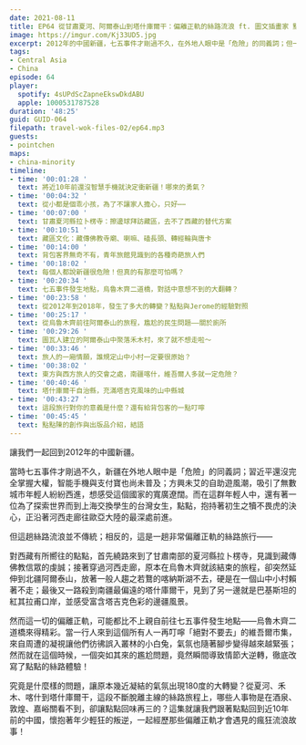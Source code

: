 ```yaml
---
date: 2021-08-11
title: EP64 從甘肅夏河、阿爾泰山到塔什庫爾干：偏離正軌的絲路流浪 ft. 圖文插畫家 點點陳
image: https://imgur.com/Kj33UD5.jpg
excerpt: 2012年的中國新疆，七五事件才剛過不久，在外地人眼中是「危險」的同義詞；但一位台灣女生點點，抱持著初生之犢不畏虎的決心，走上了一段不斷偏離正軌的旅程。從夏河、禾木、喀什到塔什庫爾干，哪些人事物是在酒泉、敦煌、嘉峪關看不到，卻讓點點回味再三的？這集就讓我們跟著點點回到近10年前的中國，一起經歷那些瘋狂的流浪故事！
tags:
- Central Asia
- China
episode: 64
player:
  spotify: 4sUPdScZapneEkswDkdABU
  apple: 1000531787528
duration: '48:25'
guid: GUID-064
filepath: travel-wok-files-02/ep64.mp3
guests:
- pointchen
maps:
- china-minority
timeline:
- time: '00:01:28 '
  text: 將近10年前還沒智慧手機就決定衝新疆！哪來的勇氣？
- time: '00:04:32 '
  text: 從小都是個乖小孩，為了不讓家人擔心，只好⋯⋯
- time: '00:07:00 '
  text: 甘肅夏河縣拉卜楞寺：擦邊球拜訪藏區，去不了西藏的替代方案
- time: '00:10:51 '
  text: 藏區文化：藏傳佛教寺廟、喇嘛、磕長頭、轉經輪與唐卡
- time: '00:14:00 '
  text: 背包客界無奇不有，青年旅館見識到的各種奇葩旅人們
- time: '00:18:02 '
  text: 每個人都說新疆很危險！但真的有那麼可怕嗎？
- time: '00:20:34 '
  text: 七五事件發生地點，烏魯木齊二道橋，對話中意想不到的大翻轉？
- time: '00:23:58 '
  text: 從2012年到2018年，發生了多大的轉變？點點與Jerome的經驗對照
- time: '00:25:17 '
  text: 從烏魯木齊前往阿爾泰山的旅程，尷尬的民生問題——關於廁所
- time: '00:29:26 '
  text: 圖瓦人建立的阿爾泰山中聚落禾木村，來了就不想走啦～
- time: '00:33:46 '
  text: 旅人的一廂情願，誰規定山中小村一定要很原始？
- time: '00:38:02 '
  text: 東方與西方旅人的交會之處，南疆喀什，維吾爾人多就一定危險？
- time: '00:40:46 '
  text: 塔什庫爾干自治縣，充滿塔吉克風味的山中縣城
- time: '00:43:27 '
  text: 這段旅行對你的意義是什麼？還有給背包客的一點叮嚀
- time: '00:45:45 '
  text: 點點陳的創作與出版品介紹，結語
---
```


讓我們一起回到2012年的中國新疆。

當時七五事件才剛過不久，新疆在外地人眼中是「危險」的同義詞；習近平還沒完全掌握大權，智能手機與支付寶也尚未普及；方興未艾的自助遊風潮，吸引了無數城市年輕人紛紛西進，想感受這個國家的寬廣遼闊。而在這群年輕人中，還有著一位為了探索世界而到上海交換學生的台灣女生，點點，抱持著初生之犢不畏虎的決心，正沿著河西走廊往歐亞大陸的最深處前進。

但這趟絲路流浪並不傳統；相反的，這是一趟非常偏離正軌的絲路旅行——

對西藏有所嚮往的點點，首先繞路來到了甘肅南部的夏河縣拉卜楞寺，見識到藏傳佛教信眾的虔誠；接著穿過河西走廊，原本在烏魯木齊就該結束的旅程，卻突然延伸到北疆阿爾泰山，放著一般人趨之若鶩的喀納斯湖不去，硬是在一個山中小村賴著不走；最後又一路殺到南疆最偏遠的塔什庫爾干，見到了另一邊就是巴基斯坦的紅其拉甫口岸，並感受富含塔吉克色彩的邊疆風景。

然而這一切的偏離正軌，可能都比不上親自前往七五事件發生地點——烏魯木齊二道橋來得精彩。當一行人來到這個所有人一再叮嚀「絕對不要去」的維吾爾市集，來自周遭的凝視讓他們彷彿誤入叢林的小白兔，氣氛也隨著腳步變得越來越緊張；然而就在這個時候，一個突如其來的尷尬問題，竟然瞬間導致情節大逆轉，徹底改寫了點點的絲路體驗！

究竟是什麼樣的問題，讓原本幾近凝結的氣氛出現180度的大轉變？從夏河、禾木、喀什到塔什庫爾干，這段不斷脫離主線的絲路旅程上，哪些人事物是在酒泉、敦煌、嘉峪關看不到，卻讓點點回味再三的？這集就讓我們跟著點點回到近10年前的中國，懷抱著年少輕狂的叛逆，一起經歷那些偏離正軌才會遇見的瘋狂流浪故事！

